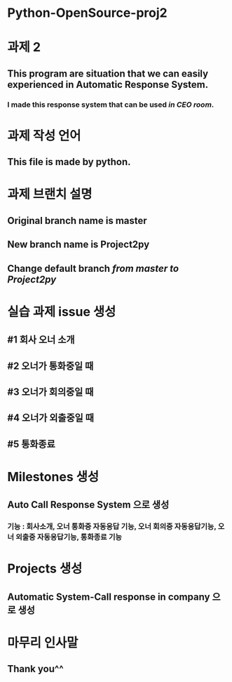 # Python-OpenSource-proj2

# 과제 2

## This program are situation that we can easily experienced in **Automatic Response System**.  
### I made this response system that can be used ***in CEO room***.


# 과제 작성 언어

## This file is made by **python**.

# 과제 브랜치 설명

## Original branch name is **master**  
## New branch name is **Project2py**
## Change default branch ***from master to Project2py***

# 실습 과제 issue 생성

## #1 **회사 오너 소개**
## #2 **오너가 통화중일 때**
## #3 **오너가 회의중일 때**
## #4 **오너가 외출중일 때**
## #5 **통화종료**

# Milestones 생성

## Auto Call Response System 으로 생성
### 기능 : 회사소개, 오너 통화중 자동응답 기능, 오너 회의중 자동응답기능, 오너 외출중 자동응답기능, 통화종료 기능

# Projects 생성

## Automatic System-Call response in company 으로 생성

# 마무리 인사말

## Thank you^^
